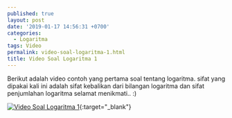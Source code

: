 ```yaml
---
published: true
layout: post
date: '2019-01-17 14:56:31 +0700'
categories:
  - Logaritma
tags: Video
permalink: video-soal-logaritma-1.html
title: Video Soal Logaritma 1
---
```

Berikut adalah video contoh yang pertama soal tentang logaritma.
sifat yang dipakai kali ini adalah sifat kebalikan dari bilangan logaritma dan sifat penjumlahan logaritma 
selamat menikmati..  :)

[![Video Soal Logaritma 1](https://img.youtube.com/vi/Kq_qDN4mhTw/0.jpg)](https://www.youtube.com/watch?v=Kq_qDN4mhTw){:target="_blank"}
